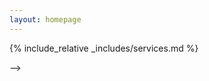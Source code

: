 ```yaml
---
layout: homepage
---
```


<!-- ## About Me -->
<!--  -->
<!-- I am social psychologist with a strong engineering background. Prior to joining the University of Southern California, -->
<!-- I completed a  BS and MS in Process Engineering at the Berlin Institute of Technology. -->
<!-- Originally, I was interested in using machine learning for control systems and process optimization, -->
<!-- but I became increasingly interested in using these methods to model human behavior instead. -->
<!-- I then completed a BS in psychology at Free University Berlin, focusing on applying computational methods in social psychology and -->
<!-- transitioned to studying complex human interactions through a combination of various computational and behavioral methods. -->
<!-- Currently, my research focuses on grounding computational methods in psychological theory to advance our knowledge of various social phenomena. -->
<!--  -->
<!-- ## Research Interests -->
<!--  -->
<!-- - **Morality & Values, Pro-social Behavior:** How do humans conceptualize moral values and how do they guide our behavior, positive or negative? -->
<!-- - **Cross-cultural differences:** How does human psychology differ across cultures and how does this lead to bias, prejudice, and conflicts? -->
<!-- - **Theory-Driven Computational Models:** How can we place top-down, theory-driven constraints on computational methods to increase interpretability and robustness of research outcomes? -->
<!--  -->
<!-- ## Research Methods -->
<!-- - **Machine Learning:** Applying machine learning to access new sources of information and to facilitate robust inferences about social phenomena. -->
<!-- - **Natural Language Processing:** Apply NLP to extract psychological information from textual data. Critically examine what language models can tell us about human psychology. -->
<!-- - **Agent-based Models:** Simulate large-scale social interactions to elucidate the underlying dynamics of moral behaviors. Can these insights help to facilitate pro-social behavior? -->
<!-- - **Bayesian Multilevel Models:** Apply advaced modeling techniques to generate more robust and generalizable research findings. -->
<!--  -->
<!--  -->
<!-- ## News -->
<!--  -->
<!-- - **[Aug. 2023]** Coming soon. -->
<!--  -->
<!--  -->
<!-- {% include_relative _includes/publications.md %} -->
<!--  -->
<!-- ## Conferences -->
<!-- - Abdurahman, S., Preston, E. (2023). Sharing is in Fact about Caring: Care Concerns Feature Prominently on Subreddits Devoted to Self-Injurious Thoughts and Behaviors. SPSP -->
<!-- - Abdurahman, S., Osborne, M., Trager, J., Omrani, A., Dehghani, M. (2022). Fighting Fire with Fire: How groups incentivize incivility on social media platforms. Psychology of Technology -->
<!-- - Abdurahman, S., Osborne, M., Omrani, A. (2022). Responding to Wrongdoing: Status Conferral in Online Conflicts. Media \& Technology Preconference @ SPSP -->
<!--  -->
<!-- ## Current Projects -->
<!-- - **Moral Framing Drives Misinformation Spread on Social Media:** We analyze how misinformation can exploit moral framing to increase spread on misinformation -->
<!-- and to what extent this mechanism could be exploited for targeted misinformation campaigns. We combine large-scale social media analyses with rigorous behavioral experiments and find that matched moral framing, -->
<!-- that is moral framing in line with and individuals' or groups' moral values, increases its spread online and in the lab independent of message veracity, familiarity or believability. -->
<!-- - **Opportunities, Perils, and Misperceptions in Using Large Language Models in Psychological Research**: We conduct  an in-depth assessment of Large Language Models (LLMs), such as ChatGPT, in psychological research, -->
<!-- exploring their increasing use as human participant substitutes and all-purpose text-analysis tools. Through a comprehensive review of existing literature and empirical tests, we uncover significant concerns. -->
<!-- Popular LLMs' inherent complexity, limited interpretability, and proprietary nature pose challenges to accessibility and transparency. Across a range of tests, LLMs perform worse than small(er) language models -->
<!-- and even theory-based, interpretable methods. At the same time LLMs show significantly higher demographic biases while being less robust and less reproducible. -->
<!-- We emphasize the need for a balanced approach, harnessing LLMs' potential while being mindful of these issues, ultimately striving to enhance the quality and inclusivity of psychological science. -->
<!-- - **Contextual Moral Values Through Latent Moral Representations:** We propose a framework that emphasizes the role of representations in understanding moral values and their underlying neural processes. -->
<!-- In this framework, individuals hold distinct notions of right and wrong, with real-life scenarios contextually mapping onto these representations as exemplars (e.g., via perception of prototypicality) or through associated features (e.g., perceived harm). -->
<!-- Through empirical studies, we uncover the intricate interplay between context, moral judgments, and intrinsic value representations in the brain, offering theory-informed insights into vital moral topics. -->
<!-- By embracing context and a representation lens, we enhance the scope of moral psychology research, deepening our grasp of context-sensitive moral judgments, and facilitateg the integration of diverse moral theories -->
<!-- - **Using semantic representations to facilitate survey based research:** We combine semantic representations (embeddings) of survey items with machine learning to create reliable and highly predictive short scales from full scales -->
<!-- by identifying the most predictive items from the full scale and optimizing the number of items in the short scale. Additionally, our approach enhances data quality by predicting responses to full scales from short scales, -->
<!-- and is even capable of predicting important psychological variables related to well-being and mental health. We further explore the use of generative models for generating items in both short and long scales. -->
<!-- Validation demonstrates that current large language models can successfully produce novel items for our research pipeline. -->
<!-- - **Social inferences in language models:** We conduct an in-depth analysis of social inferences in both small and large language models, such as BERT, GPT3, and GPT4. -->
<!-- By inferring the psychometrics of human targets based on their responses to various psychological survey items (e.g., personality, morality, cognition, emotion), -->
<!-- we assess the models' capability across diverse surveys and non-classical questionnaire structures. We further investigate biases in the models' inferences, focusing on specific demographics that may be inaccurately represented. -->
<!-- Finally, we compare language models to human raters, examining differences in inferences, identifying challenges faced by the models (e.g., contradictory responses, stereotypes), and understanding how humans handle such challenges. -->
<!-- - **Counter-normative status conferral on social media platform:** We combine large-scale social media analysis with behavioral experiments to investigate how and when groups punish or reward norm-violations. -->
<!-- Specifically, we analyze whether groups reward social-norm violations, such as incivility and aggression, when attacked by outgroup members and contrast this to their reaction during non-aggressive outgroup interaction. -->
<!-- We find that groups punish norm-violations when perceiving the outgroup as non-aggressive and reward it when feeling attacked. -->
<!-- Our results underline past work on tit-for-tat cycles of incivility as well as group dynamics rewarding commitment to and defense of the group, elucidating the quick deterioration of online discourse and the rapid spread of toxicity. -->
<!--  -->
<!-- ## Past Projects -->
<!--  -->
<!-- - **Master's Thesis:** _Joschka Schulz & Matthias Kraume (TU Berlin)_ <br> -->
<!-- An exemplary study on automated categorisation and evaluation of peer-reviewed scientific literature concerning interfacial effects in disperse multi-phase systems -->
<!--  -->
<!-- - **Bachelor's Thesis:** _Philipp Schäpers & Stefan Krumm (FU Berlin)_ <br> -->
<!-- Predicting Job-Ratings from Job-Postings using Natural Language Processing: A Machine Learning Approach to Understanding Corporate Language -->
<!--  -->
<!-- - **Bachelor's Thesis:** _Lia Strenge & Jörg Raisch (TU Berlin)_ <br> -->
<!-- Model Identification for Designing a PWM-based Solar Charge Controller -->


{% include_relative _includes/services.md %}

<!-- ## Contact -->
<!-- Address: SGM 501, 3620 McClintock Ave, Los Angeles CA 90089 -->
<!-- Office Location: SGM 604 -->
<!-- Email: sabdurah (at) usc.edu -->
<!-- <!-- Phone: (857) 209-8688 --> -->



